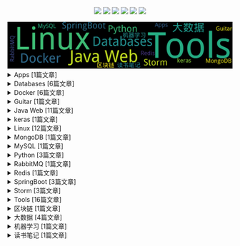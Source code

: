 
<p align='center'>
    <img src="https://badgen.net/github/issues/johnnian//Blog"/>
    <img src="https://badgen.net/badge/last-commit/2022-11-04 18:18:24"/>
    <img src="https://badgen.net/github/forks/johnnian//Blog"/>
    <img src="https://badgen.net/github/stars/johnnian//Blog"/>
    <img src="https://badgen.net/github/watchers/johnnian//Blog"/>
    <a href="https://github.com/jwenjian/visitor-count-badge">
        <img src="https://visitor-badge.glitch.me/badge?page_id=johnnian./Blog"/>
    </a>
</p>
    
<summary>
    <img src="assets/wordcloud.png" title="词云" alt="词云">
</summary>  

<details>
<summary>Apps	[1篇文章]</summary>

- [iOS开发入门](https://github.com/johnnian/Blog/issues/4)  [0 条评论]  	 


</details>
            
<details>
<summary>Databases	[6篇文章]</summary>

- [H2数据库集群搭建(主从结构)](https://github.com/johnnian/Blog/issues/26)  [0 条评论]  	 
- [H2数据库安装与使用(单点)](https://github.com/johnnian/Blog/issues/24)  [2 条评论]  	 
- [生产环境部署Redis Cluster集群](https://github.com/johnnian/Blog/issues/9)  [0 条评论]  	 
- [MongoDB 副本集部署-3.6版本](https://github.com/johnnian/Blog/issues/8)  [1 条评论]  	 
- [Oracle 命令行小结](https://github.com/johnnian/Blog/issues/3)  [0 条评论]  	 
- [Redis安装、配置及使用(单机版)](https://github.com/johnnian/Blog/issues/2)  [0 条评论]  	 


</details>
            
<details>
<summary>Docker	[6篇文章]</summary>

- [ Docker容器—CentOS中文乱码/时区混乱问题](https://github.com/johnnian/Blog/issues/70)  [0 条评论]  	 
- [Docker容器—HBase安装](https://github.com/johnnian/Blog/issues/38)  [3 条评论]  	 
- [Kubernetes—使用Minikube搭建Nginx集群](https://github.com/johnnian/Blog/issues/32)  [0 条评论]  	 
- [Kubernetes—简介以及部署方案](https://github.com/johnnian/Blog/issues/30)  [0 条评论]  	 
- [Docker固定IP设置](https://github.com/johnnian/Blog/issues/16)  [5 条评论]  	 
- [Docker容器启动后自运行脚本的配置](https://github.com/johnnian/Blog/issues/13)  [1 条评论]  	 


</details>
            
<details>
<summary>Guitar	[1篇文章]</summary>

- [乐理知识系列之和弦](https://github.com/johnnian/Blog/issues/54)  [8 条评论]  	 


</details>
            
<details>
<summary>Java Web	[11篇文章]</summary>

- [Springboot系列之—war包部署&配置文件分离](https://github.com/johnnian/Blog/issues/59)  [0 条评论]  	 
- [Springboot系列之—动态配置logback路径](https://github.com/johnnian/Blog/issues/58)  [6 条评论]  	 
- [BMP图片详解](https://github.com/johnnian/Blog/issues/51)  [0 条评论]  	 
- [SpringBoot系列之—Apache Shiro整合](https://github.com/johnnian/Blog/issues/50)  [0 条评论]  	 
- [SpringBoot系列之—日志打印的问题(经验总结)](https://github.com/johnnian/Blog/issues/42)  [0 条评论]  	 
- [SpringBoot系列之—瘦身部署](https://github.com/johnnian/Blog/issues/41)  [9 条评论]  	 
- [SpringBoot系列之—Web开发实战](https://github.com/johnnian/Blog/issues/39)  [0 条评论]  	 
- [Java基础—线程安全与锁](https://github.com/johnnian/Blog/issues/37)  [0 条评论]  	 
- [Java基础—NIO基础概念](https://github.com/johnnian/Blog/issues/36)  [0 条评论]  	 
- [Gson转换JSON的坑](https://github.com/johnnian/Blog/issues/11)  [0 条评论]  	 
- [Tomcat安全加固](https://github.com/johnnian/Blog/issues/10)  [0 条评论]  	 


</details>
            
<details>
<summary>keras	[1篇文章]</summary>

- [Keras入门—Hello,World](https://github.com/johnnian/Blog/issues/69)  [0 条评论]  	 


</details>
            
<details>
<summary>Linux	[12篇文章]</summary>

- [ Redhat 6 ：This system is not registered to Red Hat Subscription Management](https://github.com/johnnian/Blog/issues/56)  [0 条评论]  	 
- [Connector/Python安装—使用Python连接MySQL](https://github.com/johnnian/Blog/issues/55)  [0 条评论]  	 
- [CentOS 7 安装JDK](https://github.com/johnnian/Blog/issues/53)  [1 条评论]  	 
- [CentOS 7 搭建局域网VPN-Shadowsocks](https://github.com/johnnian/Blog/issues/48)  [1 条评论]  	 
- [CentOS 7 更改网卡名](https://github.com/johnnian/Blog/issues/47)  [2 条评论]  	 
- [ SSH使用问题以及解决方案(expecting SSH2_MSG_KEX_ECDH_REPLY)](https://github.com/johnnian/Blog/issues/44)  [4 条评论]  	 
- [autossh内外网穿透方法](https://github.com/johnnian/Blog/issues/43)  [1 条评论]  	 
- [Linux Socket Exception](https://github.com/johnnian/Blog/issues/35)  [0 条评论]  	 
- [CentOS 安装 Ruby 2.3.0](https://github.com/johnnian/Blog/issues/33)  [0 条评论]  	 
- [Supervisor 安装使用](https://github.com/johnnian/Blog/issues/27)  [0 条评论]  	 
- [CentOS 6 配置：Keepalived + Nginx](https://github.com/johnnian/Blog/issues/19)  [0 条评论]  	 
- [CentOS开机启动脚本](https://github.com/johnnian/Blog/issues/15)  [0 条评论]  	 


</details>
            
<details>
<summary>MongoDB	[1篇文章]</summary>

- [MongoDB 副本集部署-3.6版本](https://github.com/johnnian/Blog/issues/8)  [1 条评论]  	 


</details>
            
<details>
<summary>MySQL	[1篇文章]</summary>

- [Connector/Python安装—使用Python连接MySQL](https://github.com/johnnian/Blog/issues/55)  [0 条评论]  	 


</details>
            
<details>
<summary>Python	[3篇文章]</summary>

- [Python系列之—Web脚手架(flask+gunicorn+守护进程)](https://github.com/johnnian/Blog/issues/63)  [0 条评论]  	 
- [开发工具系列之—pyenv：python版本切换](https://github.com/johnnian/Blog/issues/61)  [5 条评论]  	 
- [Connector/Python安装—使用Python连接MySQL](https://github.com/johnnian/Blog/issues/55)  [0 条评论]  	 


</details>
            
<details>
<summary>RabbitMQ	[1篇文章]</summary>

- [CentOS6.8 安装 RebbitMQ](https://github.com/johnnian/Blog/issues/7)  [0 条评论]  	 


</details>
            
<details>
<summary>Redis	[1篇文章]</summary>

- [生产环境部署Redis Cluster集群](https://github.com/johnnian/Blog/issues/9)  [0 条评论]  	 


</details>
            
<details>
<summary>SpringBoot	[3篇文章]</summary>

- [SpringBoot系列之—日志打印的问题(经验总结)](https://github.com/johnnian/Blog/issues/42)  [0 条评论]  	 
- [SpringBoot系列之—瘦身部署](https://github.com/johnnian/Blog/issues/41)  [9 条评论]  	 
- [SpringBoot系列之—Web开发实战](https://github.com/johnnian/Blog/issues/39)  [0 条评论]  	 


</details>
            
<details>
<summary>Storm	[3篇文章]</summary>

- [Storm实战—任务部署与调度](https://github.com/johnnian/Blog/issues/23)  [0 条评论]  	 
- [Storm实战—安装部署](https://github.com/johnnian/Blog/issues/22)  [2 条评论]  	 
- [Storm实战—基本概念](https://github.com/johnnian/Blog/issues/21)  [0 条评论]  	 


</details>
            
<details>
<summary>Tools	[16篇文章]</summary>

- [开发工具系列之—GoAcess:Nginx日志分析利器](https://github.com/johnnian/Blog/issues/68)  [0 条评论]  	 
- [开发工具系列之—pyenv：python版本切换](https://github.com/johnnian/Blog/issues/61)  [5 条评论]  	 
- [开发工具系列之— Macos下homebrew更新慢问题的解决](https://github.com/johnnian/Blog/issues/60)  [0 条评论]  	 
- [CentOS 7 安装Gitbook](https://github.com/johnnian/Blog/issues/49)  [0 条评论]  	 
- [CentOS 7 搭建局域网VPN-Shadowsocks](https://github.com/johnnian/Blog/issues/48)  [1 条评论]  	 
- [日志服务—阿里云日志服务使用记录](https://github.com/johnnian/Blog/issues/46)  [0 条评论]  	 
- [ SSH使用问题以及解决方案(expecting SSH2_MSG_KEX_ECDH_REPLY)](https://github.com/johnnian/Blog/issues/44)  [4 条评论]  	 
- [日志服务—使用Flume-NG/Kafaka搭建日志搜集服务](https://github.com/johnnian/Blog/issues/34)  [0 条评论]  	 
- [CentOS 安装 Ruby 2.3.0](https://github.com/johnnian/Blog/issues/33)  [0 条评论]  	 
- [研发工具清单(持续更新)](https://github.com/johnnian/Blog/issues/29)  [2 条评论]  	 
- [Supervisor 安装使用](https://github.com/johnnian/Blog/issues/27)  [0 条评论]  	 
- [Zookeeper安装部署（单点／集群）](https://github.com/johnnian/Blog/issues/25)  [0 条评论]  	 
- [CentOS 6 配置：Keepalived + Nginx](https://github.com/johnnian/Blog/issues/19)  [0 条评论]  	 
- [Tomcat安全加固](https://github.com/johnnian/Blog/issues/10)  [0 条评论]  	 
- [Nginx配置多个HTTPS域名](https://github.com/johnnian/Blog/issues/6)  [2 条评论]  	 
- [Git 常用命令速查表](https://github.com/johnnian/Blog/issues/5)  [0 条评论]  	 


</details>
            
<details>
<summary>区块链	[1篇文章]</summary>

- [区块链学习—Hyberledger Fabric 网络搭建入门](https://github.com/johnnian/Blog/issues/71)  [0 条评论]  	 


</details>
            
<details>
<summary>大数据	[4篇文章]</summary>

- [Docker容器—HBase安装](https://github.com/johnnian/Blog/issues/38)  [3 条评论]  	 
- [Storm实战—任务部署与调度](https://github.com/johnnian/Blog/issues/23)  [0 条评论]  	 
- [Storm实战—安装部署](https://github.com/johnnian/Blog/issues/22)  [2 条评论]  	 
- [Storm实战—基本概念](https://github.com/johnnian/Blog/issues/21)  [0 条评论]  	 


</details>
            
<details>
<summary>机器学习	[1篇文章]</summary>

- [机器学习算法系列—介绍](https://github.com/johnnian/Blog/issues/65)  [0 条评论]  	 


</details>
            
<details>
<summary>读书笔记	[1篇文章]</summary>

- [《微服务文集 (ThoughtWorks洞见)》](https://github.com/johnnian/Blog/issues/18)  [1 条评论]  	 


</details>
            